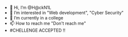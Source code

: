 - 👋 Hi, I’m @H@ckN1L
- 👀 I’m interested in "Web development", "Cyber Security"
- 🌱 I’m currently in a college
- 📫 How to reach me "Don't reach me"
- #CHELLENGE ACCEPTED !!
<!---
HHackFForge/HHackFForge is a ✨ special ✨ repository because its `README.md` (this file) appears on your GitHub profile.
You can click the Preview link to take a look at your changes.
--->
